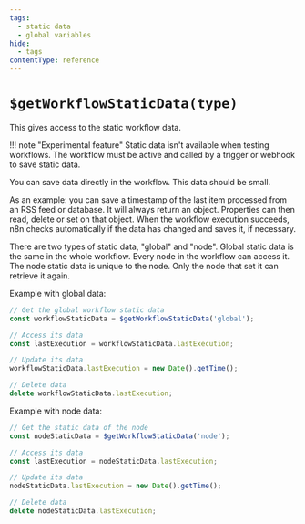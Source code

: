 ```yaml
---
tags:
  - static data
  - global variables
hide:
  - tags
contentType: reference
---
```


# `$getWorkflowStaticData(type)`

This gives access to the static workflow data.

!!! note "Experimental feature"
	Static data isn't available when testing workflows. The workflow must be active and called by a trigger or webhook to save static data.

You can save data directly in the workflow. This data should be small.

As an example: you can save a timestamp of the last item processed from
an RSS feed or database. It will always return an object. Properties can then read, delete or
set on that object. When the workflow execution succeeds, n8n checks automatically if the data
has changed and saves it, if necessary.

There are two types of static data, "global" and "node". Global static data is the
same in the whole workflow. Every node in the workflow can access it. The node static data is unique to the node. Only the node that set it can retrieve it again.

Example with global data:

```javascript
// Get the global workflow static data
const workflowStaticData = $getWorkflowStaticData('global');

// Access its data
const lastExecution = workflowStaticData.lastExecution;

// Update its data
workflowStaticData.lastExecution = new Date().getTime();

// Delete data
delete workflowStaticData.lastExecution;
```

Example with node data:

```js
// Get the static data of the node
const nodeStaticData = $getWorkflowStaticData('node');

// Access its data
const lastExecution = nodeStaticData.lastExecution;

// Update its data
nodeStaticData.lastExecution = new Date().getTime();

// Delete data
delete nodeStaticData.lastExecution;
```


